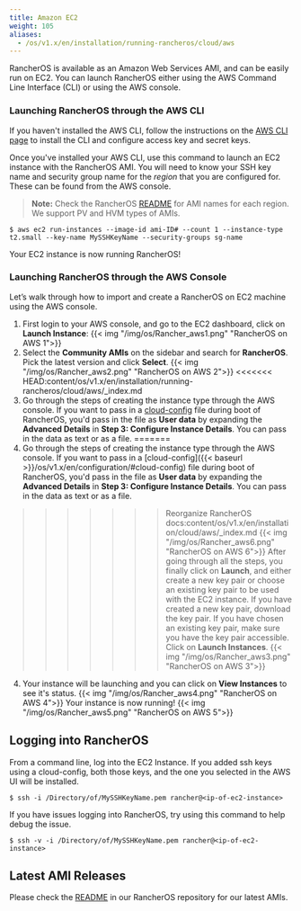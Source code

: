 ```yaml
---
title: Amazon EC2
weight: 105
aliases:
  - /os/v1.x/en/installation/running-rancheros/cloud/aws
---
```


RancherOS is available as an Amazon Web Services AMI, and can be easily run on EC2. You can launch RancherOS either using the AWS Command Line Interface (CLI) or using the AWS console.

### Launching RancherOS through the AWS CLI

If you haven't installed the AWS CLI, follow the instructions on the [AWS CLI page](http://aws.amazon.com/cli/) to install the CLI and configure access key and secret keys.

Once you've installed your AWS CLI, use this command to launch an EC2 instance with the RancherOS AMI. You will need to know your SSH key name and security group name for the _region_ that you are configured for. These can be found from the AWS console.

> **Note:** Check the RancherOS [README](https://github.com/rancher/os/blob/master/README.md) for AMI names for each region. We support PV and HVM types of AMIs.

```
$ aws ec2 run-instances --image-id ami-ID# --count 1 --instance-type t2.small --key-name MySSHKeyName --security-groups sg-name
```

Your EC2 instance is now running RancherOS!

### Launching RancherOS through the AWS Console

Let’s walk through how to import and create a RancherOS on EC2 machine using the AWS console.


1. First login to your AWS console, and go to the EC2 dashboard, click on **Launch Instance**:
    {{< img "/img/os/Rancher_aws1.png" "RancherOS on AWS 1">}}
2. Select the **Community AMIs** on the sidebar and search for **RancherOS**. Pick the latest version and click **Select**.
    {{< img "/img/os/Rancher_aws2.png" "RancherOS on AWS 2">}}
<<<<<<< HEAD:content/os/v1.x/en/installation/running-rancheros/cloud/aws/_index.md
3. Go through the steps of creating the instance type through the AWS console. If you want to pass in a [cloud-config]({{<baseurl>}}/os/v1.x/en/installation/configuration/#cloud-config) file during boot of RancherOS, you'd pass in the file as **User data** by expanding the **Advanced Details** in **Step 3: Configure Instance Details**. You can pass in the data as text or as a file.
=======
3. Go through the steps of creating the instance type through the AWS console. If you want to pass in a [cloud-config]({{< baseurl >}}/os/v1.x/en/configuration/#cloud-config) file during boot of RancherOS, you'd pass in the file as **User data** by expanding the **Advanced Details** in **Step 3: Configure Instance Details**. You can pass in the data as text or as a file.
>>>>>>> Reorganize RancherOS docs:content/os/v1.x/en/installation/cloud/aws/_index.md
    {{< img "/img/os/Rancher_aws6.png" "RancherOS on AWS 6">}}
     After going through all the steps, you finally click on **Launch**, and either create a new key pair or choose an existing key pair to be used with the EC2 instance. If you have created a new key pair, download the key pair. If you have chosen an existing key pair, make sure you have the key pair accessible. Click on **Launch Instances**.
     {{< img "/img/os/Rancher_aws3.png" "RancherOS on AWS 3">}}
4. Your instance will be launching and you can click on **View Instances** to see it's status.
    {{< img "/img/os/Rancher_aws4.png" "RancherOS on AWS 4">}}
    Your instance is now running!
    {{< img "/img/os/Rancher_aws5.png" "RancherOS on AWS 5">}}

## Logging into RancherOS

From a command line, log into the EC2 Instance. If you added ssh keys using a cloud-config,
both those keys, and the one you selected in the AWS UI will be installed.

```
$ ssh -i /Directory/of/MySSHKeyName.pem rancher@<ip-of-ec2-instance>
```

If you have issues logging into RancherOS, try using this command to help debug the issue.

```
$ ssh -v -i /Directory/of/MySSHKeyName.pem rancher@<ip-of-ec2-instance>
```

## Latest AMI Releases

Please check the [README](https://github.com/rancher/os/blob/master/README.md) in our RancherOS repository for our latest AMIs.
